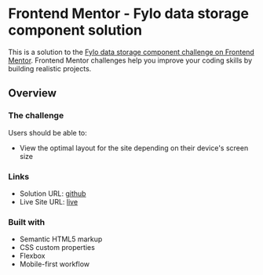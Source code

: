 # Frontend Mentor - Fylo data storage component solution

This is a solution to the [Fylo data storage component challenge on Frontend Mentor](https://www.frontendmentor.io/challenges/results-summary-component-CE_K6s0maV). Frontend Mentor challenges help you improve your coding skills by building realistic projects. 

## Overview

### The challenge

Users should be able to:

- View the optimal layout for the site depending on their device's screen size

### Links

- Solution URL: [github](https://github.com/msienkowiec/results-summary-component)
- Live Site URL: [live](https://msienkowiec.github.io/results-summary-component/)

### Built with

- Semantic HTML5 markup
- CSS custom properties
- Flexbox
- Mobile-first workflow